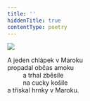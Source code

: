 ```yaml
---
title: ''
hiddenTitle: true
contentType: poetry
---
```


<section>

![](../Images/095.jpg)

A jeden chlápek v Maroku  
propadal občas amoku  
         a trhal zběsile  
         na cucky košile  
a třískal hrnky v Maroku.

</section>
